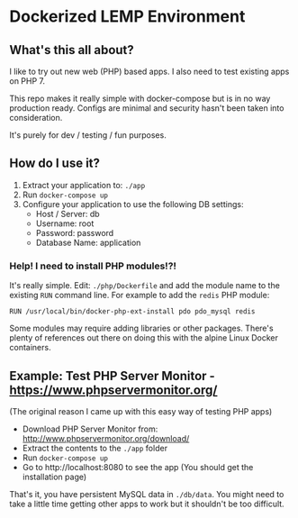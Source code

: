 # Dockerized LEMP Environment

## What's this all about?
I like to try out new web (PHP) based apps. I also need to test existing apps on PHP 7.

This repo makes it really simple with docker-compose but is in no way production ready.
Configs are minimal and security hasn't been taken into consideration.

It's purely for dev / testing / fun purposes.

## How do I use it?
1. Extract your application to: `./app`
2. Run `docker-compose up`
3. Configure your application to use the following DB settings:
    * Host / Server: db
    * Username: root
    * Password: password
    * Database Name: application

### Help! I need to install PHP modules!?!
It's really simple. Edit: `./php/Dockerfile` and add the module name to the existing
`RUN` command line. For example to add the `redis` PHP module:
```
RUN /usr/local/bin/docker-php-ext-install pdo pdo_mysql redis
```

Some modules may require adding libraries or other packages. There's plenty of references
out there on doing this with the alpine Linux Docker containers.

## Example: Test PHP Server Monitor - https://www.phpservermonitor.org/
(The original reason I came up with this easy way of testing PHP apps)

* Download PHP Server Monitor from: http://www.phpservermonitor.org/download/
* Extract the contents to the `./app` folder
* Run `docker-compose up`
* Go to http://localhost:8080 to see the app (You should get the installation page)

That's it, you have persistent MySQL data in `./db/data`. You might need to take a little time
getting other apps to work but it shouldn't be too difficult.
